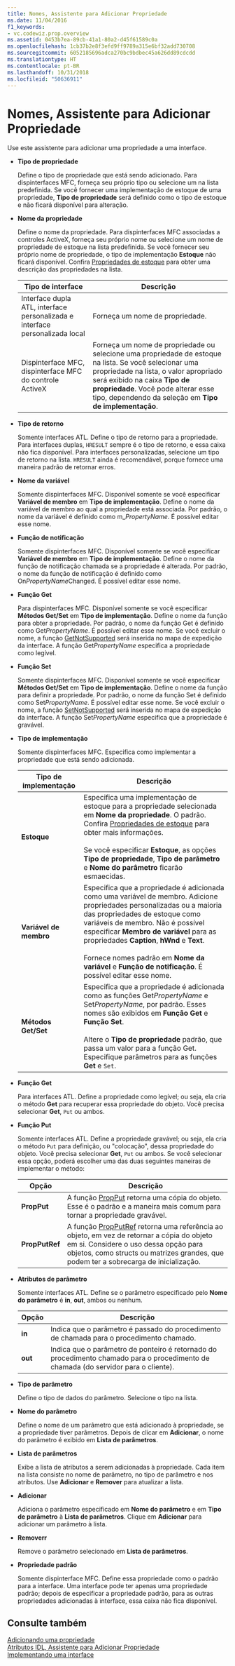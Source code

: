 ```yaml
---
title: Nomes, Assistente para Adicionar Propriedade
ms.date: 11/04/2016
f1_keywords:
- vc.codewiz.prop.overview
ms.assetid: 0453b7ea-89cb-41a1-80a2-d45f61589c0a
ms.openlocfilehash: 1cb37b2e8f3efd9ff9789a315e6bf32add730708
ms.sourcegitcommit: 6052185696adca270bc9bdbec45a626dd89cdcdd
ms.translationtype: HT
ms.contentlocale: pt-BR
ms.lasthandoff: 10/31/2018
ms.locfileid: "50636911"
---
```

# <a name="names-add-property-wizard"></a>Nomes, Assistente para Adicionar Propriedade

Use este assistente para adicionar uma propriedade a uma interface.

- **Tipo de propriedade**

   Define o tipo de propriedade que está sendo adicionado. Para dispinterfaces MFC, forneça seu próprio tipo ou selecione um na lista predefinida. Se você fornecer uma implementação de estoque de uma propriedade, **Tipo de propriedade** será definido como o tipo de estoque e não ficará disponível para alteração.

- **Nome da propriedade**

   Define o nome da propriedade. Para dispinterfaces MFC associadas a controles ActiveX, forneça seu próprio nome ou selecione um nome de propriedade de estoque na lista predefinida. Se você fornecer seu próprio nome de propriedade, o tipo de implementação **Estoque** não ficará disponível. Confira [Propriedades de estoque](../ide/stock-properties.md) para obter uma descrição das propriedades na lista.

   |Tipo de interface|Descrição|
   |--------------------|-----------------|
   |Interface dupla ATL, interface personalizada e interface personalizada local|Forneça um nome de propriedade.|
   |Dispinterface MFC, dispinterface MFC do controle ActiveX|Forneça um nome de propriedade ou selecione uma propriedade de estoque na lista. Se você selecionar uma propriedade na lista, o valor apropriado será exibido na caixa **Tipo de propriedade**. Você pode alterar esse tipo, dependendo da seleção em **Tipo de implementação**.|

- **Tipo de retorno**

   Somente interfaces ATL. Define o tipo de retorno para a propriedade. Para interfaces duplas, `HRESULT` sempre é o tipo de retorno, e essa caixa não fica disponível. Para interfaces personalizadas, selecione um tipo de retorno na lista. `HRESULT` ainda é recomendável, porque fornece uma maneira padrão de retornar erros.

- **Nome da variável**

   Somente dispinterfaces MFC. Disponível somente se você especificar **Variável de membro** em **Tipo de implementação**. Define o nome da variável de membro ao qual a propriedade está associada. Por padrão, o nome da variável é definido como m_*PropertyName*. É possível editar esse nome.

- **Função de notificação**

   Somente dispinterfaces MFC. Disponível somente se você especificar **Variável de membro** em **Tipo de implementação**. Define o nome da função de notificação chamada se a propriedade é alterada. Por padrão, o nome da função de notificação é definido como On*PropertyName*Changed. É possível editar esse nome.

- **Função Get**

   Para dispinterfaces MFC. Disponível somente se você especificar **Métodos Get/Set** em **Tipo de implementação**. Define o nome da função para obter a propriedade. Por padrão, o nome da função Get é definido como Get*PropertyName*. É possível editar esse nome. Se você excluir o nome, a função [GetNotSupported](../mfc/reference/colecontrol-class.md#getnotsupported) será inserida no mapa de expedição da interface. A função Get*PropertyName* especifica a propriedade como legível.

- **Função Set**

   Somente dispinterfaces MFC. Disponível somente se você especificar **Métodos Get/Set** em **Tipo de implementação**. Define o nome da função para definir a propriedade. Por padrão, o nome da função Set é definido como Set*PropertyName*. É possível editar esse nome. Se você excluir o nome, a função [SetNotSupported](../mfc/reference/colecontrol-class.md#setnotsupported) será inserida no mapa de expedição da interface. A função Set*PropertyName* especifica que a propriedade é gravável.

- **Tipo de implementação**

   Somente dispinterfaces MFC. Especifica como implementar a propriedade que está sendo adicionada.

   |Tipo de implementação|Descrição|
   |-------------------------|-----------------|
   |**Estoque**|Especifica uma implementação de estoque para a propriedade selecionada em **Nome da propriedade**. O padrão. Confira [Propriedades de estoque](../ide/stock-properties.md) para obter mais informações.<br /><br /> Se você especificar **Estoque**, as opções **Tipo de propriedade**, **Tipo de parâmetro** e **Nome do parâmetro** ficarão esmaecidas.|
   |**Variável de membro**|Especifica que a propriedade é adicionada como uma variável de membro. Adicione propriedades personalizadas ou a maioria das propriedades de estoque como variáveis de membro. Não é possível especificar **Membro de variável** para as propriedades **Caption**, **hWnd** e **Text**.<br /><br /> Fornece nomes padrão em **Nome da variável** e **Função de notificação**. É possível editar esse nome.|
   |**Métodos Get/Set**|Especifica que a propriedade é adicionada como as funções Get*PropertyName* e Set*PropertyName*, por padrão. Esses nomes são exibidos em **Função Get** e **Função Set**.<br /><br /> Altere o **Tipo de propriedade** padrão, que passa um valor para a função Get. Especifique parâmetros para as funções **Get** e `Set`.|

- **Função Get**

   Para interfaces ATL. Define a propriedade como legível; ou seja, ela cria o método **Get** para recuperar essa propriedade do objeto. Você precisa selecionar **Get**, `Put` ou ambos.

- **Função Put**

   Somente interfaces ATL. Define a propriedade gravável; ou seja, ela cria o método `Put` para definição, ou "colocação", dessa propriedade do objeto. Você precisa selecionar **Get**, `Put` ou ambos. Se você selecionar essa opção, poderá escolher uma das duas seguintes maneiras de implementar o método:

   |Opção|Descrição|
   |------------|-----------------|
   |**PropPut**|A função [PropPut](../windows/propput.md) retorna uma cópia do objeto. Esse é o padrão e a maneira mais comum para tornar a propriedade gravável.|
   |**PropPutRef**|A função [PropPutRef](../windows/propputref.md) retorna uma referência ao objeto, em vez de retornar a cópia do objeto em si. Considere o uso dessa opção para objetos, como structs ou matrizes grandes, que podem ter a sobrecarga de inicialização.|

- **Atributos de parâmetro**

   Somente interfaces ATL. Define se o parâmetro especificado pelo **Nome do parâmetro** é **in**, **out**, ambos ou nenhum.

   |Opção|Descrição|
   |------------|-----------------|
   |**in**|Indica que o parâmetro é passado do procedimento de chamada para o procedimento chamado.|
   |**out**|Indica que o parâmetro de ponteiro é retornado do procedimento chamado para o procedimento de chamada (do servidor para o cliente).|

- **Tipo de parâmetro**

   Define o tipo de dados do parâmetro. Selecione o tipo na lista.

- **Nome do parâmetro**

   Define o nome de um parâmetro que está adicionado à propriedade, se a propriedade tiver parâmetros. Depois de clicar em **Adicionar**, o nome do parâmetro é exibido em **Lista de parâmetros**.

- **Lista de parâmetros**

   Exibe a lista de atributos a serem adicionadas à propriedade. Cada item na lista consiste no nome de parâmetro, no tipo de parâmetro e nos atributos. Use **Adicionar** e **Remover** para atualizar a lista.

- **Adicionar**

   Adiciona o parâmetro especificado em **Nome do parâmetro** e em **Tipo de parâmetro** à **Lista de parâmetros**. Clique em **Adicionar** para adicionar um parâmetro à lista.

- **Removerr**

   Remove o parâmetro selecionado em **Lista de parâmetros**.

- **Propriedade padrão**

   Somente dispinterface MFC. Define essa propriedade como o padrão para a interface. Uma interface pode ter apenas uma propriedade padrão; depois de especificar a propriedade padrão, para as outras propriedades adicionadas à interface, essa caixa não fica disponível.

## <a name="see-also"></a>Consulte também

[Adicionando uma propriedade](../ide/adding-a-property-visual-cpp.md)<br>
[Atributos IDL, Assistente para Adicionar Propriedade](../ide/idl-attributes-add-property-wizard.md)<br>
[Implementando uma interface](../ide/implementing-an-interface-visual-cpp.md)